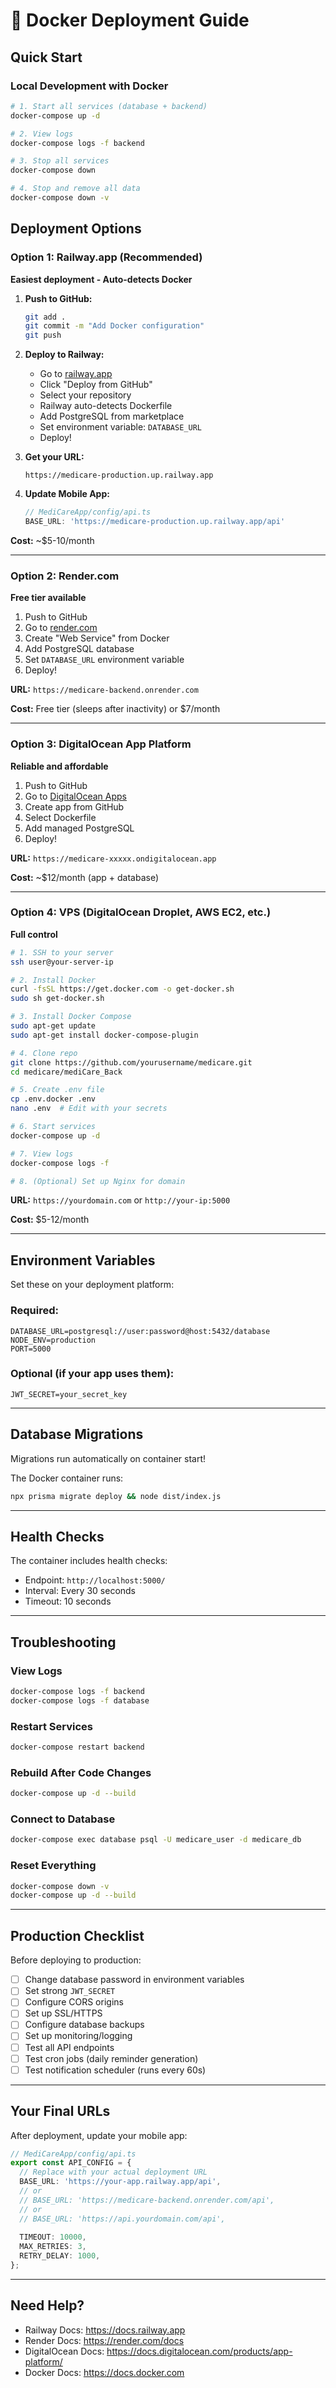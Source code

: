 # 🐳 Docker Deployment Guide

## Quick Start

### Local Development with Docker

```bash
# 1. Start all services (database + backend)
docker-compose up -d

# 2. View logs
docker-compose logs -f backend

# 3. Stop all services
docker-compose down

# 4. Stop and remove all data
docker-compose down -v
```

## Deployment Options

### Option 1: Railway.app (Recommended)

**Easiest deployment - Auto-detects Docker**

1. **Push to GitHub:**
   ```bash
   git add .
   git commit -m "Add Docker configuration"
   git push
   ```

2. **Deploy to Railway:**
   - Go to [railway.app](https://railway.app)
   - Click "Deploy from GitHub"
   - Select your repository
   - Railway auto-detects Dockerfile
   - Add PostgreSQL from marketplace
   - Set environment variable: `DATABASE_URL`
   - Deploy!

3. **Get your URL:**
   ```
   https://medicare-production.up.railway.app
   ```

4. **Update Mobile App:**
   ```typescript
   // MediCareApp/config/api.ts
   BASE_URL: 'https://medicare-production.up.railway.app/api'
   ```

**Cost:** ~$5-10/month

---

### Option 2: Render.com

**Free tier available**

1. Push to GitHub
2. Go to [render.com](https://render.com)
3. Create "Web Service" from Docker
4. Add PostgreSQL database
5. Set `DATABASE_URL` environment variable
6. Deploy!

**URL:** `https://medicare-backend.onrender.com`

**Cost:** Free tier (sleeps after inactivity) or $7/month

---

### Option 3: DigitalOcean App Platform

**Reliable and affordable**

1. Push to GitHub
2. Go to [DigitalOcean Apps](https://cloud.digitalocean.com/apps)
3. Create app from GitHub
4. Select Dockerfile
5. Add managed PostgreSQL
6. Deploy!

**URL:** `https://medicare-xxxxx.ondigitalocean.app`

**Cost:** ~$12/month (app + database)

---

### Option 4: VPS (DigitalOcean Droplet, AWS EC2, etc.)

**Full control**

```bash
# 1. SSH to your server
ssh user@your-server-ip

# 2. Install Docker
curl -fsSL https://get.docker.com -o get-docker.sh
sudo sh get-docker.sh

# 3. Install Docker Compose
sudo apt-get update
sudo apt-get install docker-compose-plugin

# 4. Clone repo
git clone https://github.com/yourusername/medicare.git
cd medicare/mediCare_Back

# 5. Create .env file
cp .env.docker .env
nano .env  # Edit with your secrets

# 6. Start services
docker-compose up -d

# 7. View logs
docker-compose logs -f

# 8. (Optional) Set up Nginx for domain
```

**URL:** `https://yourdomain.com` or `http://your-ip:5000`

**Cost:** $5-12/month

---

## Environment Variables

Set these on your deployment platform:

### Required:
```env
DATABASE_URL=postgresql://user:password@host:5432/database
NODE_ENV=production
PORT=5000
```

### Optional (if your app uses them):
```env
JWT_SECRET=your_secret_key
```

---

## Database Migrations

Migrations run automatically on container start!

The Docker container runs:
```bash
npx prisma migrate deploy && node dist/index.js
```

---

## Health Checks

The container includes health checks:
- Endpoint: `http://localhost:5000/`
- Interval: Every 30 seconds
- Timeout: 10 seconds

---

## Troubleshooting

### View Logs
```bash
docker-compose logs -f backend
docker-compose logs -f database
```

### Restart Services
```bash
docker-compose restart backend
```

### Rebuild After Code Changes
```bash
docker-compose up -d --build
```

### Connect to Database
```bash
docker-compose exec database psql -U medicare_user -d medicare_db
```

### Reset Everything
```bash
docker-compose down -v
docker-compose up -d --build
```

---

## Production Checklist

Before deploying to production:

- [ ] Change database password in environment variables
- [ ] Set strong `JWT_SECRET`
- [ ] Configure CORS origins
- [ ] Set up SSL/HTTPS
- [ ] Configure database backups
- [ ] Set up monitoring/logging
- [ ] Test all API endpoints
- [ ] Test cron jobs (daily reminder generation)
- [ ] Test notification scheduler (runs every 60s)

---

## Your Final URLs

After deployment, update your mobile app:

```typescript
// MediCareApp/config/api.ts
export const API_CONFIG = {
  // Replace with your actual deployment URL
  BASE_URL: 'https://your-app.railway.app/api',
  // or
  // BASE_URL: 'https://medicare-backend.onrender.com/api',
  // or  
  // BASE_URL: 'https://api.yourdomain.com/api',
  
  TIMEOUT: 10000,
  MAX_RETRIES: 3,
  RETRY_DELAY: 1000,
};
```

---

## Need Help?

- Railway Docs: https://docs.railway.app
- Render Docs: https://render.com/docs
- DigitalOcean Docs: https://docs.digitalocean.com/products/app-platform/
- Docker Docs: https://docs.docker.com

